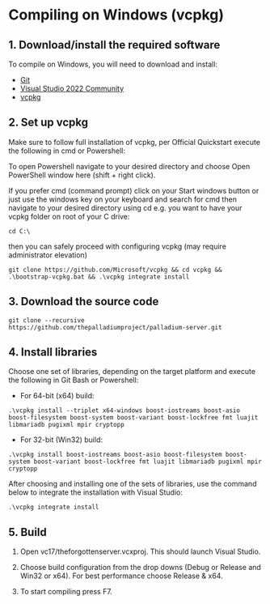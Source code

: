 # Compiling on Windows (vcpkg)

## 1. Download/install the required software
To compile on Windows, you will need to download and install:

- [Git](https://git-scm.com/downloads/win)
- [Visual Studio 2022 Community](https://visualstudio.microsoft.com/vs/)
- [vcpkg](https://github.com/Microsoft/vcpkg)

## 2. Set up vcpkg
Make sure to follow full installation of vcpkg, per Official Quickstart execute the following in cmd or Powershell:

To open Powershell navigate to your desired directory and choose Open PowerShell window here (shift + right click).

If you prefer cmd (command prompt) click on your Start windows button or just use the windows key on your keyboard and search for cmd then navigate to your desired directory using cd e.g. you want to have your vcpkg folder on root of your C drive:

```
cd C:\
```

then you can safely proceed with configuring vcpkg (may require administrator elevation)

```
git clone https://github.com/Microsoft/vcpkg && cd vcpkg && .\bootstrap-vcpkg.bat && .\vcpkg integrate install
```

## 3. Download the source code
```
git clone --recursive https://github.com/thepalladiumproject/palladium-server.git
```

## 4. Install libraries
Choose one set of libraries, depending on the target platform and execute the following in Git Bash or Powershell:

- For 64-bit (x64) build:
```
.\vcpkg install --triplet x64-windows boost-iostreams boost-asio boost-filesystem boost-system boost-variant boost-lockfree fmt luajit libmariadb pugixml mpir cryptopp
```

- For 32-bit (Win32) build:
```
.\vcpkg install boost-iostreams boost-asio boost-filesystem boost-system boost-variant boost-lockfree fmt luajit libmariadb pugixml mpir cryptopp
```

After choosing and installing one of the sets of libraries, use the command below to integrate the installation with Visual Studio:
```
.\vcpkg integrate install
```

## 5. Build
1. Open vc17/theforgottenserver.vcxproj. This should launch Visual Studio.

2. Choose build configuration from the drop downs (Debug or Release and Win32 or x64). For best performance choose Release & x64.

3. To start compiling press F7.
